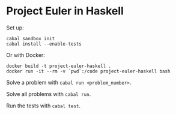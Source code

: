 # Project Euler in Haskell

Set up:

```
cabal sandbox init
cabal install --enable-tests
```

Or with Docker:

```
docker build -t project-euler-haskell .
docker run -it --rm -v `pwd`:/code project-euler-haskell bash
```

Solve a problem with `cabal run <problem_number>`.

Solve all problems with `cabal run`.

Run the tests with `cabal test`.
